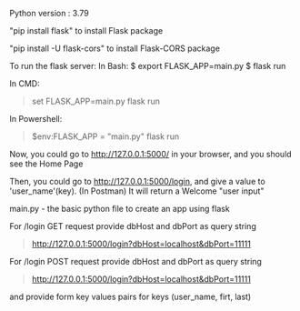 Python version : 3.79

"pip install flask" to install Flask package

"pip install -U flask-cors" to install Flask-CORS package


To run the flask server:
In Bash:
$ export FLASK_APP=main.py
$ flask run

In CMD:
> set FLASK_APP=main.py
> flask run

In Powershell:
> $env:FLASK_APP = "main.py"
> flask run

Now, you could go to http://127.0.0.1:5000/ in your browser, and you should see the Home Page

Then, you could go to http://127.0.0.1:5000/login, and give a value to 'user_name'(key). (In Postman)
It will return a Welcome "user input"

main.py - the basic python file to create an app using flask


For /login GET request provide dbHost and dbPort as query string
> http://127.0.0.1:5000/login?dbHost=localhost&dbPort=11111

For /login POST request provide dbHost and dbPort as query string 
> http://127.0.0.1:5000/login?dbHost=localhost&dbPort=11111

and provide form key values pairs for keys (user_name, firt, last)




